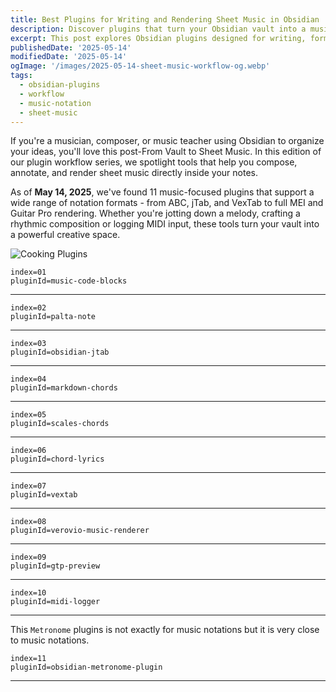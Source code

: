 ```yaml
---
title: Best Plugins for Writing and Rendering Sheet Music in Obsidian
description: Discover plugins that turn your Obsidian vault into a music notation workspace - compose, tab, log and render scores with ease.
excerpt: This post explores Obsidian plugins designed for writing, formatting, and rendering music notation—from ABC and jTab to MIDI input and Indian percussion.
publishedDate: '2025-05-14'
modifiedDate: '2025-05-14'
ogImage: '/images/2025-05-14-sheet-music-workflow-og.webp'
tags:
  - obsidian-plugins
  - workflow
  - music-notation
  - sheet-music
---
```


If you're a musician, composer, or music teacher using Obsidian to organize your ideas, you'll love this post-From Vault to Sheet Music. In this edition of our plugin workflow series, we spotlight tools that help you compose, annotate, and render sheet music directly inside your notes.

As of __May 14, 2025__, we've found 11 music-focused plugins that support a wide range of notation formats - from ABC, jTab, and VexTab to full MEI and Guitar Pro rendering. Whether you're jotting down a melody, crafting a rhythmic composition or logging MIDI input, these tools turn your vault into a powerful creative space.

![Cooking Plugins](/images/2025-05-14-sheet-music-workflow.webp)


```plugin
index=01
pluginId=music-code-blocks
```

---

```plugin
index=02
pluginId=palta-note
```

---

```plugin
index=03
pluginId=obsidian-jtab
```

---

```plugin
index=04
pluginId=markdown-chords
```

---

```plugin
index=05
pluginId=scales-chords
```

---

```plugin
index=06
pluginId=chord-lyrics
```

---

```plugin
index=07
pluginId=vextab
```

---

```plugin
index=08
pluginId=verovio-music-renderer
```

---

```plugin
index=09
pluginId=gtp-preview
```

---

```plugin
index=10
pluginId=midi-logger
```

---

This `Metronome` plugins is not exactly for music notations but it is very close to music notations.

```plugin
index=11
pluginId=obsidian-metronome-plugin
```

---
